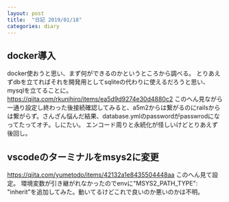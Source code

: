 ```yaml
---
layout: post
title:  "日記 2019/01/18"
categories: diary
---
```


## docker導入
docker使おうと思い、まず何ができるのかというところから調べる。
とりあえずdbを立てればそれを開発用としてsqliteの代わりに使えるだろうと思い、mysqlを立てることに。
<https://qiita.com/rkunihiro/items/ea5d9d9274e30d4880c2> このへん見ながら一通り設定し終わった後接続確認してみると、a5m2からは繋がるのにrailsからは繋がらず。さんざん悩んだ結果、database.ymlのpasswordがpasswrodになってたってオチ。しにたい。
エンコード周りと永続化が怪しいけどとりあえず後回し。

## vscodeのターミナルをmsys2に変更
<https://qiita.com/yumetodo/items/42132a1e8435504448aa> このへん見て設定。
環境変数が引き継がれなかったのでenvに"MSYS2_PATH_TYPE": "inherit"を追加してみた。動いてるけどこれで良いのか悪いのかは不明。
